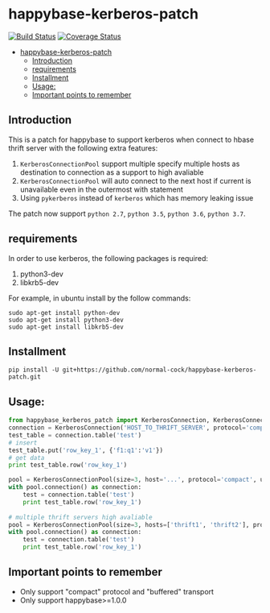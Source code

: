 # happybase-kerberos-patch
[![Build Status](https://travis-ci.org/normal-cock/happybase-kerberos-patch.svg?branch=develop)](https://travis-ci.org/normal-cock/happybase-kerberos-patch)
[![Coverage Status](https://coveralls.io/repos/github/normal-cock/happybase-kerberos-patch/badge.svg)](https://coveralls.io/github/normal-cock/happybase-kerberos-patch)
<!-- TOC -->

- [happybase-kerberos-patch](#happybase-kerberos-patch)
    - [Introduction](#introduction)
    - [requirements](#requirements)
    - [Installment](#installment)
    - [Usage:](#usage)
    - [Important points to remember](#important-points-to-remember)

<!-- /TOC -->

## Introduction

This is a patch for happybase to support kerberos when connect to hbase thrift server with the following extra features:

1. `KerberosConnectionPool` support multiple specify multiple hosts as destination to connection as a support to high avaliable
2. `KerberosConnectionPool` will auto connect to the next host if current is unavailable even in the outermost with statement
3. Using `pykerberos` instead of `kerberos` which has memory leaking issue

The patch now support `python 2.7`, `python 3.5`, `python 3.6`, `python 3.7`.

## requirements

In order to use kerberos, the following packages is required:

1. python3-dev
2. libkrb5-dev

For example, in ubuntu install by the follow commands:

```shell
sudo apt-get install python-dev
sudo apt-get install python3-dev
sudo apt-get install libkrb5-dev
```

## Installment

`pip install -U git+https://github.com/normal-cock/happybase-kerberos-patch.git`

## Usage:

```python
from happybase_kerberos_patch import KerberosConnection, KerberosConnectionPool
connection = KerberosConnection('HOST_TO_THRIFT_SERVER', protocol='compact', use_kerberos=True)
test_table = connection.table('test')
# insert
test_table.put('row_key_1', {'f1:q1':'v1'})
# get data
print test_table.row('row_key_1')

pool = KerberosConnectionPool(size=3, host='...', protocol='compact', use_kerberos=True)
with pool.connection() as connection:
    test = connection.table('test')
    print test_table.row('row_key_1')
    
# multiple thrift servers high avaliable
pool = KerberosConnectionPool(size=3, hosts=['thrift1', 'thrift2'], protocol='compact', use_kerberos=True)
with pool.connection() as connection:
    test = connection.table('test')
    print test_table.row('row_key_1')
```

## Important points to remember

* Only support "compact" protocol and "buffered" transport
* Only support happybase>=1.0.0
